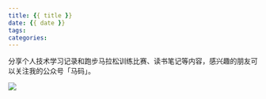 ```yaml
---
title: {{ title }}
date: {{ date }}
tags: 
categories: 
---
```



分享个人技术学习记录和跑步马拉松训练比赛、读书笔记等内容，感兴趣的朋友可以关注我的公众号「马码」。

![](http://liangjinggege.com/qrcode_for_gh_0be790c1f754_258.jpg)